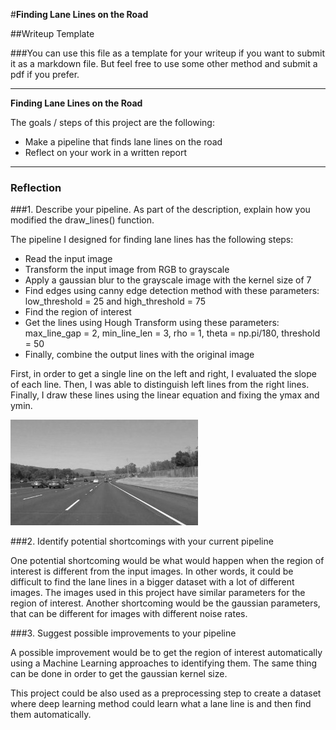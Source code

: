 #**Finding Lane Lines on the Road** 

##Writeup Template

###You can use this file as a template for your writeup if you want to submit it as a markdown file. But feel free to use some other method and submit a pdf if you prefer.

---

**Finding Lane Lines on the Road**

The goals / steps of this project are the following:
* Make a pipeline that finds lane lines on the road
* Reflect on your work in a written report


[//]: # (Image References)

[image1]: ./examples/grayscale.jpg "Grayscale"

---

### Reflection

###1. Describe your pipeline. As part of the description, explain how you modified the draw_lines() function.

The pipeline I designed for finding lane lines has the following steps:
- Read the input image
- Transform the input image from RGB to grayscale
- Apply a gaussian blur to the grayscale image with the kernel size of 7
- Find edges using canny edge detection method with these parameters: low_threshold = 25 and high_threshold = 75
- Find the region of interest
- Get the lines using Hough Transform using these parameters: max_line_gap = 2, min_line_len = 3, rho = 1, theta = np.pi/180, threshold = 50
- Finally, combine the output lines with the original image

First, in order to get a single line on the left and right, I evaluated the slope of each line. Then, I was able to distinguish left lines from the right lines. Finally, I draw these lines using the linear equation and fixing the ymax and ymin.

![alt text][image1]

###2. Identify potential shortcomings with your current pipeline

One potential shortcoming would be what would happen when the region of interest is different from the input images. In other words, it could be difficult to find the lane lines in a bigger dataset with a lot of different images. The images used in this project have similar parameters for the region of interest. Another shortcoming would be the gaussian parameters, that can be different for images with different noise rates.

###3. Suggest possible improvements to your pipeline

A possible improvement would be to get the region of interest automatically using a Machine Learning approaches to identifying them. The same thing can be done in order to get the gaussian kernel size.

This project could be also used as a preprocessing step to create a dataset where deep learning method could learn what a lane line is and then find them automatically.